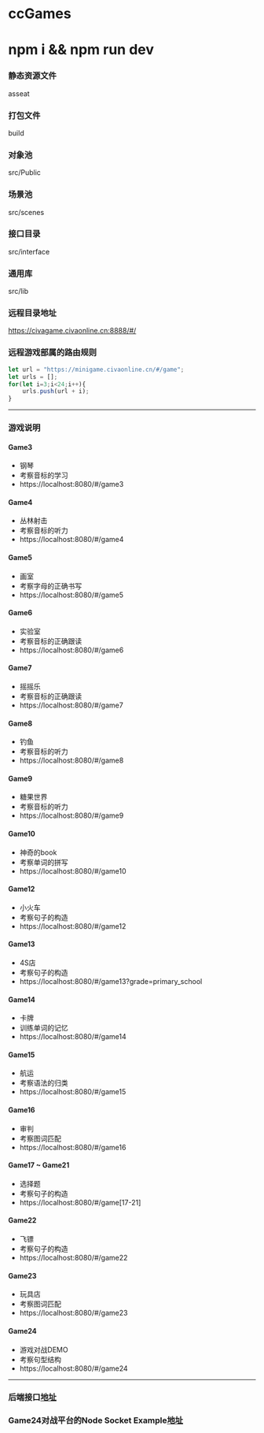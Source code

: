# ccGames 
# npm i && npm run dev

### 静态资源文件 
asseat

### 打包文件
build

### 对象池
src/Public

### 场景池
src/scenes

### 接口目录
src/interface

### 通用库
src/lib

### 远程目录地址
https://civagame.civaonline.cn:8888/#/

### 远程游戏部属的路由规则
``` js
let url = "https://minigame.civaonline.cn/#/game";
let urls = [];
for(let i=3;i<24;i++){
    urls.push(url + i);
}
```

---

### 游戏说明

#### Game3 
- 钢琴
- 考察音标的学习
- https://localhost:8080/#/game3
#### Game4 
- 丛林射击
- 考察音标的听力
- https://localhost:8080/#/game4
#### Game5 
- 画室
- 考察字母的正确书写
- https://localhost:8080/#/game5
#### Game6
- 实验室
- 考察音标的正确跟读 
- https://localhost:8080/#/game6
#### Game7
- 摇摇乐
- 考察音标的正确跟读 
- https://localhost:8080/#/game7
#### Game8
- 钓鱼
- 考察音标的听力 
- https://localhost:8080/#/game8
#### Game9 
- 糖果世界
- 考察音标的听力
- https://localhost:8080/#/game9
#### Game10 
- 神奇的book
- 考察单词的拼写
- https://localhost:8080/#/game10
#### Game12
- 小火车
- 考察句子的构造 
- https://localhost:8080/#/game12
#### Game13
- 4S店
- 考察句子的构造 
- https://localhost:8080/#/game13?grade=primary_school
#### Game14
- 卡牌
- 训练单词的记忆 
- https://localhost:8080/#/game14
#### Game15
- 航运
- 考察语法的归类 
- https://localhost:8080/#/game15
#### Game16 
- 审判
- 考察图词匹配
- https://localhost:8080/#/game16
#### Game17 ~ Game21
- 选择题
- 考察句子的构造
- https://localhost:8080/#/game[17-21]
#### Game22
- 飞镖
- 考察句子的构造
- https://localhost:8080/#/game22
#### Game23
- 玩具店
- 考察图词匹配
- https://localhost:8080/#/game23
#### Game24
- 游戏对战DEMO
- 考察句型结构
- https://localhost:8080/#/game24

---

### 后端接口[地址](https://219.151.9.161:8188/swagger-ui.html#/%E5%B0%8F%E6%B8%B8%E6%88%8F__controller%E7%B1%BB)

### Game24对战平台的Node Socket Example[地址](https://ccgame.civaonline.cn:8081/snippets/18)
